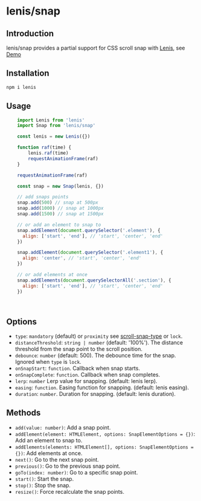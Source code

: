 # lenis/snap

## Introduction
lenis/snap provides a partial support for CSS scroll snap with [Lenis](https://github.com/darkroomengineering/lenis), see [Demo](https://lenis.darkroom.engineering/snap)

## Installation

```bash
npm i lenis
```

## Usage

```jsx
    import Lenis from 'lenis'
    import Snap from 'lenis/snap'

    const lenis = new Lenis({})

    function raf(time) {
        lenis.raf(time)
        requestAnimationFrame(raf)
    }

    requestAnimationFrame(raf)

    const snap = new Snap(lenis, {})

    // add snaps points
    snap.add(500) // snap at 500px
    snap.add(1000) // snap at 1000px
    snap.add(1500) // snap at 1500px

    // or add an element to snap to
    snap.addElement(document.querySelector('.element'), {
      align: ['start', 'end'], // 'start', 'center', 'end'
    })

    snap.addElement(document.querySelector('.element1'), {
      align: 'center', // 'start', 'center', 'end'
    })

    // or add elements at once
    snap.addElements(document.querySelectorAll('.section'), {
      align: ['start', 'end'], // 'start', 'center', 'end'
    })
    
    
```

## Options

- `type`: `mandatory` (default) or `proximity` see [scroll-snap-type](https://developer.mozilla.org/en-US/docs/Web/CSS/scroll-snap-type) or `lock`.
- `distanceThreshold`: `string | number` (default: '100%'). The distance threshold from the snap point to the scroll position. 
- `debounce`: `number` (default: 500). The debounce time for the snap. Ignored when `type` is `lock`.
- `onSnapStart`: `function`. Callback when snap starts.
- `onSnapComplete`: `function`. Callback when snap completes.
- `lerp`: `number` Lerp value for snapping. (default: lenis lerp). 
- `easing`: `function`. Easing function for snapping. (default: lenis easing).
- `duration`: `number`. Duration for snapping. (default: lenis duration).


## Methods

- `add(value: number)`: Add a snap point.
- `addElement(element: HTMLElement, options: SnapElementOptions = {})`: Add an element to snap to.
- `addElements(elements: HTMLElement[], options: SnapElementOptions = {})`: Add elements at once.
- `next()`: Go to the next snap point.
- `previous()`: Go to the previous snap point.
- `goTo(index: number)`: Go to a specific snap point.
- `start()`: Start the snap.
- `stop()`: Stop the snap.
- `resize()`: Force recalculate the snap points.